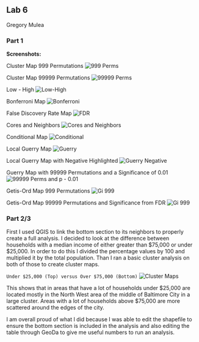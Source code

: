## Lab 6
Gregory Mulea

### Part 1
**Screenshots:**

Cluster Map 999 Permutations
![999 Perms](999_perm.PNG)

Cluster Map 99999 Permutations
![99999 Perms](99999_perm.PNG)

Low - High
![Low-High](low-high.PNG)

Bonferroni Map
![Bonferroni](bonferroni.PNG)

False Discovery Rate Map
![FDR](FDR.PNG)

Cores and Neighbors
![Cores and Neighbors](cores_neighbors.PNG)

Conditional Map
![Conditional](local.PNG)

Local Guerry Map
![Guerry](guerry_local.PNG)

Local Guerry Map with Negative Highlighted
![Guerry Negative](guerry_negative.PNG)

Guerry Map with 99999 Permutations and a Significance of 0.01
![99999 Perms and p - 0.01](guerry_99999_p0.01.PNG)

Getis-Ord Map 999 Permutations
![Gi 999](Gi_999.PNG)

Getis-Ord Map 99999 Permutations and Significance from FDR
![Gi 999](Gi_99999_FDR.PNG)

### Part 2/3
First I used QGIS to link the bottom section to its neighbors to properly create a full analysis.  I decided to look at the difference between households with a median income of either greater than $75,000 or under $25,000.  In order to do this I divided the percentage values by 100 and multiplied it by the total population.  Than I ran a basic cluster analysis on both of those to create cluster maps.

`Under $25,000 (Top) versus Over $75,000 (Bottom)`
![Cluster Maps](income.PNG)

This shows that in areas that have a lot of households under $25,000 are located mostly in the North West area of the middle of Baltimore City in a large cluster.  Areas with a lot of households above $75,000 are more scattered around the edges of the city.

I am overall proud of what I did because I was able to edit the shapefile to ensure the bottom section is included in the analysis and also editing the table through GeoDa to give me useful numbers to run an analysis.
